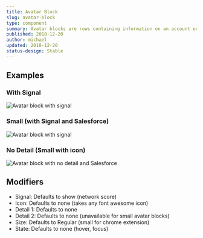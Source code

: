 ```yaml
---
title: Avatar Block
slug: avatar-block
type: component
summary: Avatar blocks are rows containing information on an account or a contact. They consist of several elements - The title is the Account/Contact Name, Two details hyphen-delineated (Accounts only one, domain, and Contacts, Job Title, Account name), a Signal, and an icon. If one or zero details, remove hypen. Small Avatar blocks can only have 1 detail.
published: 2018-12-20
author: michael
updated: 2018-12-20
status-design: Stable
---
```


##  Examples

### With Signal
![Avatar block with signal](/static/images/avatar-block-signal.png)

### Small (with Signal and Salesforce)
![Avatar block with signal](/static/images/avatar-block-small-signal-salesforce.png)

### No Detail (Small with icon)
![Avatar block with no detail and Salesforce](/static/images/avatar-block-no-detail-small-icon.png)

## Modifiers
* Signal: Defaults to show (network score)
* Icon: Defaults to none (takes any font awesome icon)
* Detail 1: Defaults to none
* Detail 2: Defaults to none (unavailable for small avatar blocks)
* Size: Defaults to Regular (small for chrome extension)
* State: Defaults to none (hover, focus)